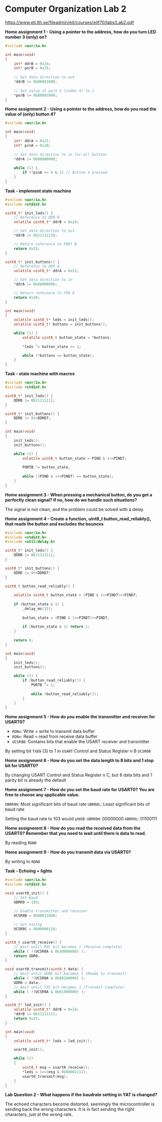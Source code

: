 # Computer Organization Lab 2

https://www.eit.lth.se/fileadmin/eit/courses/eitf70/labs/Lab2.pdf

**Home assignment 1 - Using a pointer to the address, how do you turn LED number 3 (only) on?**
```c
#include <avr/io.h>

int main(void)
{
	int* ddrB = 0x24;
	int* porB = 0x25;
	
	// Set data direction to out
	*ddrB |= 0b00001000;
	
	// Set value of port 3 (index 4) to 1
	*porB |= 0b00001000;
}
```

**Home assignment 2 - Using a pointer to the address, how do you read the value of (only) button 4?**
```c
#include <avr/io.h>

int main(void)
{
	int* ddrA = 0x21;
	int* pinA = 0x20;
	
	// Set data direction to in for all buttons
	*ddrA |= 0b00000000;
	
	while (1) {
		if (*pinA >> 5 & 1) // Button 4 pressed
	}
}
```

**Task - implement state machine**
```c
#include <avr/io.h>
#include <stdint.h>

uint8_t* init_leds() {
	// Reference to DDR B
	volatile uint8_t* ddrB = 0x24;

	// Set data direction to out
	*ddrB |= 0b11111110;

	// Return reference to PORT B
	return 0x25;
}

uint8_t* init_buttons() {
	// Reference to DDR A
	volatile uint8_t* ddrA = 0x21;

	// Set data direction to in
	*ddrA |= 0b00000000;

	// Return reference to PIN A
	return 0x20;
}

int main(void)
{
	volatile uint8_t* leds = init_leds();
	volatile uint8_t* buttons = init_buttons();

	while (1) {
		volatile uint8_t button_state = *buttons;
		
		*leds ^= button_state >> 1;

		while (*buttons == button_state);
	}
}
```

**Task - state machine with macros**
```c
#include <avr/io.h>
#include <stdint.h>

uint8_t* init_leds() {
	DDRB |= 0b11111111;
}

uint8_t* init_buttons() {
	DDRD |= 0<<DDRD7;
}

int main(void)
{
	init_leds();
	init_buttons();

	while (1) {
		volatile uint8_t button_state = PIND & 1<<PIND7;
		
		PORTB ^= button_state;
		
		while ((PIND & 1<<PIND7) == button_state);
	}
}
```

**Home assignment 3 - When pressing a mechanical button, do you get a perfectly clean signal? If no, how do we handle such situations?**

The signal is not clean, and the problem could be solved with a delay.

**Home assignment 4 - Create a function, uint8_t button_read_reliably(), that reads the button and excludes the bounces**
```c
#include <avr/io.h>
#include <stdint.h>
#include <util/delay.h>

uint8_t* init_leds() {
	DDRB |= 0b11111111;
}

uint8_t* init_buttons() {
	DDRD |= 0<<DDRD7;
}

uint8_t button_read_reliably() {
	
	volatile uint8_t button_state = (PIND & 1<<PIND7)>>PIND7;
	
	if (button_state & 1) {
		_delay_ms(15);
		
		button_state = (PIND & 1<<PIND7)>>PIND7;
		
		if (button_state & 1) return 1;
	}
	
	return 0;
}

int main(void)
{
	init_leds();
	init_buttons();

	while (1) {
		if (button_read_reliably()) {
			PORTB ^= 1;
			
			while (button_read_reliably());
		}
	}
}
```

**Home assignment 5 - How do you enable the transmitter and receiver for USART0?**

- `RDNx`: Write = write to transmit data buffer
- `RDNx`: Read = read from receive data buffer
- `UCSR0B`: Contains bits that enable the USART receiver and transmitter

By setting bit `TXEN` (3) to 1 in `USART` Control and Status Register n B `UCSR0B`

**Home assignment 6 - How do you set the data length to 8 bits and 1 stop bit for USART0?**

By changing USART Control and Status Register n C, but 8 data bits and 1 parity bit is already the default

**Home assignment 7 - How do you set the baud rate for USART0? You are free to choose any applicable value.**

`UBRR0H`: Most significant bits of baud rate
`UBRR0L`: Least significant bits of baud rate

Setting the baud rate to 103 would yield:
`UBRR0H`: 00000000
`UBRR0L`: 01100111

**Home assignemnt 8 - How do you read the received data from the USART0? Remember that you need to wait until there is data to read.**

By reading `RDN0`

**Home assignment 9 - How do you transmit data via USART0?**

By writing to `RDN0`

**Task - Echoing + lights**
```c
#include <avr/io.h>
#include <stdint.h>

void usart0_init() {
	// Set Baud
	UBRR0 = 103;

	// Enable transmitter and receiver
	UCSR0B = 0b00011000;
	
	// Set config
	UCSR0C = 0b00000110;
}

uint8_t usart0_receive() {
	// Wait until RXC bit becomes 1 (Receive complete)
	while ( !(UCSR0A & 0b10000000) );
	return UDR0;
}

void usart0_transmit(uint8_t data) {
	// Wait until UDRE bit becomes 1 (Ready to transmit)
	while ( !(UCSR0A & 0b00100000) );
	UDR0 = data;
	// Wait until TXC bit becomes 1 (Transmit complete)
	while ( !(UCSR0A & 0b01000000) );
}

uint8_t* led_init() {
	volatile uint8_t* ddrB = 0x24;
	*ddrB |= 0b11111111;
	return 0x25;
}

int main(void)
{
	volatile uint8_t* leds = led_init();

	usart0_init();

	while (1)
	{
		uint8_t msg = usart0_receive();
		*leds = 1<<(msg & 0b00001111);
		usart0_transmit(msg);
	}
}
```

**Lab Question 2 - What happens if the baudrate setting in YAT is changed?**

The echoed characters become distorted, seemingly the microcontroller is sending back the wrong characters. It is in fact sending the right characters, just at the wrong rate.